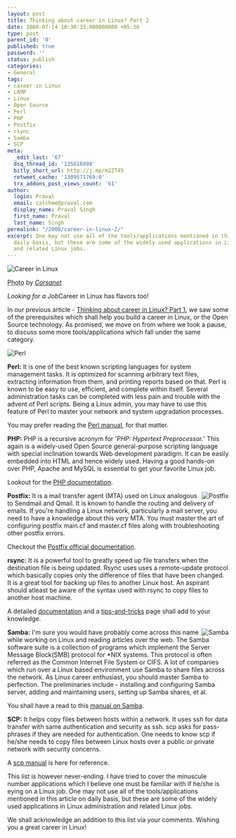 ```yaml
---
layout: post
title: Thinking about career in Linux? Part 2
date: 2008-07-14 10:30:33.000000000 +05:30
type: post
parent_id: '0'
published: true
password: ''
status: publish
categories:
- General
tags:
- career in Linux
- LAMP
- Linux
- Open Source
- Perl
- PHP
- Postfix
- rsync
- Samba
- SCP
meta:
  _edit_last: '67'
  dsq_thread_id: '135616998'
  bitly_short_url: http://j.mp/m2ZT45
  retweet_cache: '1309571769:0'
  trx_addons_post_views_count: '61'
author:
  login: Praval
  email: catchme@praval.com
  display_name: Praval Singh
  first_name: Praval
  last_name: Singh
permalink: "/2008/career-in-linux-2/"
excerpt: One may not use all of the tools/applications mentioned in this article on
  daily basis, but these are some of the widely used applications in Linux administration
  and related Linux jobs.
---
```

<div class="figure"><img src="{{ site.baseurl }}/assets/2008/07/linux-career-2.jpg" alt="Career in Linux" />
<p class="credit"><abbr class="type" title="Photograph">Photo</abbr> by <cite><a href="http://www.flickr.com/photos/corsaria/21262399/">Corsanet</a></cite></p>
<p class="caption"><em class="title">Looking for a Job</em>Career in Linux has flavors too!</p>
</div>
<p>In our previous article - <a href="http://brajeshwar.wpengine.com/2008/career-in-linux-1/">Thinking about career in Linux? Part 1</a>, we saw some of the prerequisites which shall help you build a career in Linux, or the Open Source technology. As promised, we move on from where we took a pause, to discuss some more tools/applications which fall under the same category.  </p>
<p><img src="{{ site.baseurl }}/assets/2008/07/perl-logo.png" alt="Perl" class="alignright" /></p>
<p><strong>Perl:</strong> It is one of the best known scripting languages for system management tasks. It is optimized for scanning arbitrary text files, extracting information from them, and printing reports based on that. Perl is known to be easy to use, efficient, and complete within itself. Several administration tasks can be completed with less pain and trouble with the advent of Perl scripts. Being a Linux admin, you may have to use this feature of Perl to master your network and system upgradation processes. </p>
<p>You may prefer reading the <a href="http://linux.die.net/man/1/perl">Perl manual</a>, for that matter.</p>
<p><strong>PHP:</strong> PHP is a recursive acronym for '<em>PHP: Hypertext Preprocessor.</em>' This again is a widely-used Open Source general-purpose scripting language with special inclination towards Web development paradigm. It can be easily embedded into HTML and hence widely used. Having a good hands-on over PHP, Apache and MySQL is essential to get your favorite Linux job.</p>
<p>Lookout for the <a href="http://www.php.net/docs.php">PHP documentation</a>.</p>
<p><img src="{{ site.baseurl }}/assets/2008/07/postfix-logo.png" alt="Postfix" style="border: 0 none; float: right;" /><strong>Postfix:</strong> It is a mail transfer agent (MTA) used on Linux analogous to Sendmail and Qmail. It is known to handle the routing and delivery of emails. If you're handling a Linux network, particularly a mail server, you need to have a knowledge about this very MTA. You must master the art of configuring postfix main.cf and master.cf files along with troubleshooting other postfix errors.</p>
<p>Checkout the <a href="http://www.postfix.org/documentation.html">Postfix official documentation</a>.</p>
<p><strong>rsync:</strong> It is a powerful tool to greatly speed up file transfers when the destination file is being updated. Rsync uses uses a remote-update protocol which basically copies only the difference of files that have been changed. It is a great tool for backing up files to another Linux host. An aspirant should atleast be aware of the syntax used with rsync to copy files to another host machine.</p>
<p>A detailed <a href="http://samba.anu.edu.au/rsync/documentation.html">documentation</a> and a <a href="http://sial.org/howto/rsync/">tips-and-tricks</a> page shall add to your knowledge.</p>
<p><img src="{{ site.baseurl }}/assets/2008/07/samba-logo.png" alt="Samba" style="border: 0 none; float: right;" /><strong>Samba:</strong> I'm sure you would have probably come across this name while working on Linux and reading articles over the web. The Samba software suite is a collection of programs which implement the Server Message Block(SMB) protocol for *NIX systems. This protocol is often referred as the Common Internet File System or CIFS. A lot of companies which run over a Linux based environment use Samba to share files across the network. As Linux career enthusiast, you should master Samba to perfection. The preliminaries include - installing and configuring Samba server, adding and maintaining users, setting up Samba shares, et al. </p>
<p>You shall have a read to this <a href="http://linux.die.net/man/7/samba">manual on Samba</a>.</p>
<p><strong>SCP:</strong> It helps copy files between hosts within a network. It uses ssh for data transfer with same authentication and security as ssh. scp asks for pass-phrases if they are needed for authentication. One needs to know scp if he/she needs to copy files between Linux hosts over a public or private network with security concerns.</p>
<p>A <a href="http://linux.die.net/man/1/scp">scp manual</a> is here for reference.</p>
<p>This list is however never-ending. I have tried to cover the minuscule number applications which I believe one must be familiar with if he/she is eying on a Linux job. One may not use all of the tools/applications mentioned in this article on daily basis, but these are some of the widely used applications in Linux administration and related Linux jobs.</p>
<p>We shall acknowledge an addition to this list via your comments. Wishing you a great career in Linux!</p>
